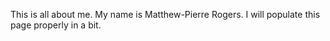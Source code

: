 This is all about me. My name is Matthew-Pierre Rogers. I will populate this page properly in a bit.
